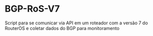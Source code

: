 # BGP-RoS-V7
Script para se comunicar via API em um roteador com a versão 7 do RouterOS e coletar dados do BGP para monitoramento
